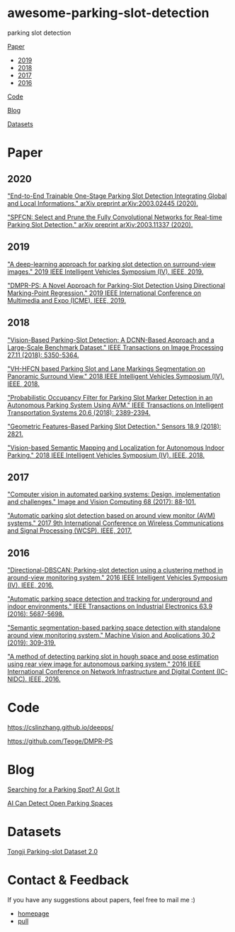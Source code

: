 # awesome-parking-slot-detection
parking slot detection

[Paper](#Paper)

- [2019](#2019)
- [2018](#2018)
- [2017](#2017)
- [2016](#2016)

[Code](#Code)

[Blog](#Blog)

[Datasets](#Datasets)

# Paper

## 2020

["End-to-End Trainable One-Stage Parking Slot Detection Integrating Global and Local Informations." arXiv preprint arXiv:2003.02445 (2020).](https://arxiv.org/abs/2003.02445)

["SPFCN: Select and Prune the Fully Convolutional Networks for Real-time Parking Slot Detection." arXiv preprint arXiv:2003.11337 (2020).](https://arxiv.org/pdf/2003.11337.pdf)

## 2019

["A deep-learning approach for parking slot detection on surround-view images." 2019 IEEE Intelligent Vehicles Symposium (IV). IEEE, 2019.](https://ieeexplore.ieee.org/abstract/document/8813777/)

["DMPR-PS: A Novel Approach for Parking-Slot Detection Using Directional Marking-Point Regression." 2019 IEEE International Conference on Multimedia and Expo (ICME). IEEE, 2019.](https://ieeexplore.ieee.org/abstract/document/8784735)

## 2018

["Vision-Based Parking-Slot Detection: A DCNN-Based Approach and a Large-Scale Benchmark Dataset." IEEE Transactions on Image Processing 27.11 (2018): 5350-5364.](https://www.researchgate.net/profile/Ying_Shen37/publication/319574999_Vision-based_parking-slot_detection_A_benchmark_and_a_learning-based_approach/links/5bdd00ef92851c6b27a2a052/Vision-based-parking-slot-detection-A-benchmark-and-a-learning-based-approach.pdf)

["VH-HFCN based Parking Slot and Lane Markings Segmentation on Panoramic Surround View." 2018 IEEE Intelligent Vehicles Symposium (IV). IEEE, 2018.](https://arxiv.org/pdf/1804.07027.pdf)

["Probabilistic Occupancy Filter for Parking Slot Marker Detection in an Autonomous Parking System Using AVM." IEEE Transactions on Intelligent Transportation Systems 20.6 (2018): 2389-2394.](https://ieeexplore.ieee.org/abstract/document/8424185)

["Geometric Features-Based Parking Slot Detection." Sensors 18.9 (2018): 2821.](https://www.mdpi.com/1424-8220/18/9/2821)

["Vision-based Semantic Mapping and Localization for Autonomous Indoor Parking." 2018 IEEE Intelligent Vehicles Symposium (IV). IEEE, 2018.](https://arxiv.org/pdf/1809.09929.pdf)

## 2017

["Computer vision in automated parking systems: Design, implementation and challenges." Image and Vision Computing 68 (2017): 88-101.](https://www.sciencedirect.com/science/article/pii/S0262885617301105)

["Automatic parking slot detection based on around view monitor (AVM) systems." 2017 9th International Conference on Wireless Communications and Signal Processing (WCSP). IEEE, 2017.](https://ieeexplore.ieee.org/abstract/document/8170903)

## 2016
["Directional-DBSCAN: Parking-slot detection using a clustering method in around-view monitoring system." 2016 IEEE Intelligent Vehicles Symposium (IV). IEEE, 2016.](https://ieeexplore.ieee.org/abstract/document/7535409)

["Automatic parking space detection and tracking for underground and indoor environments." IEEE Transactions on Industrial Electronics 63.9 (2016): 5687-5698.](https://web.yonsei.ac.kr/jksuhr/papers/Automatic%20Parking%20Space%20Detection%20and%20Tracking%20for%20Underground%20and%20Indoor%20Environments.pdf)

["Semantic segmentation-based parking space detection with standalone around view monitoring system." Machine Vision and Applications 30.2 (2019): 309-319.](https://www.researchgate.net/publication/328640756_Semantic_segmentation-based_parking_space_detection_with_standalone_around_view_monitoring_system)

["A method of detecting parking slot in hough space and pose estimation using rear view image for autonomous parking system." 2016 IEEE International Conference on Network Infrastructure and Digital Content (IC-NIDC). IEEE, 2016.](https://ieeexplore.ieee.org/abstract/document/7974615)

# Code

https://cslinzhang.github.io/deepps/

https://github.com/Teoge/DMPR-PS

# Blog

[Searching for a Parking Spot? AI Got It](https://blogs.nvidia.com/blog/2019/09/11/drive-labs-ai-parking/)

[AI Can Detect Open Parking Spaces](https://news.developer.nvidia.com/ai-algorithm-aims-to-help-you-find-a-parking-spot/)

# Datasets

[Tongji Parking-slot Dataset 2.0](https://cslinzhang.github.io/deepps/)

# Contact & Feedback

If you have any suggestions about papers, feel free to mail me :)

- [homepage](https://sites.google.com/site/lymhust/)
- [pull](https://github.com/lymhust/awesome-parking-slot-detection/pulls)
